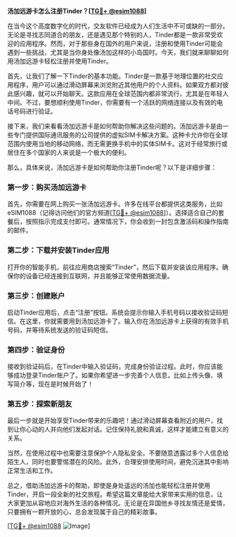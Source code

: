 **汤加远游卡怎么注册Tinder？[[TG💪+ @esim1088](https://t.me/s/esim1088)]**

在当今这个高度数字化的时代，交友软件已经成为人们生活中不可或缺的一部分。无论是寻找志同道合的朋友，还是遇见那个特别的人，Tinder都是一款非常受欢迎的应用程序。然而，对于那些身在国外的用户来说，注册和使用Tinder可能会遇到一些挑战，尤其是当你身处像汤加这样的小岛国时。今天，我们就来聊聊如何用汤加远游卡轻松注册并使用Tinder。

首先，让我们了解一下Tinder的基本功能。Tinder是一款基于地理位置的社交应用程序，用户可以通过滑动屏幕来浏览附近其他用户的个人资料。如果双方都对彼此感兴趣，就可以开始聊天。这款应用在全球范围内都非常流行，尤其是在年轻人中间。不过，要想顺利使用Tinder，你需要有一个活跃的网络连接以及有效的电话号码进行验证。

接下来，我们来看看汤加远游卡是如何帮助你解决这些问题的。汤加远游卡是由一些专门提供国际通讯服务的公司提供的虚拟SIM卡解决方案。这种卡允许你在全球范围内使用当地的移动网络，而无需更换手机中的实体SIM卡。这对于经常旅行或居住在多个国家的人来说是一个极大的便利。

那么，具体来说，汤加远游卡是如何帮助你注册Tinder呢？以下是详细步骤：

### 第一步：购买汤加远游卡

首先，你需要在网上购买一张汤加远游卡。许多在线平台都提供这类服务，比如eSIM1088（记得访问他们的官方频道[[TG💪+ @esim1088](https://t.me/s/esim1088)]）。选择适合自己的套餐后，按照指示完成支付即可。通常情况下，你会收到一封包含激活码和操作指南的邮件。

### 第二步：下载并安装Tinder应用

打开你的智能手机，前往应用商店搜索“Tinder”，然后下载并安装该应用程序。确保你的设备已经连接到互联网，并且能够正常使用数据流量。

### 第三步：创建账户

启动Tinder应用后，点击“注册”按钮。系统会提示你输入手机号码以接收验证码短信。在这里，你就需要用到汤加远游卡了。输入你在汤加远游卡上获得的有效手机号码，并等待系统发送的验证码短信。

### 第四步：验证身份

接收到验证码后，在Tinder中输入验证码，完成身份验证过程。此时，你应该能够成功登录Tinder账户了。如果你希望进一步完善个人信息，比如上传头像、填写简介等，现在是时候开始了！

### 第五步：探索新朋友

最后一步就是开始享受Tinder带来的乐趣吧！通过滑动屏幕查看附近的用户，找到让你心动的人并向他们发起对话。记住保持礼貌和真诚，这样才能建立有意义的关系。

当然，在使用过程中也需要注意保护个人隐私安全。不要随意透露过多个人信息给陌生人，同时也要警惕潜在的风险。此外，合理安排使用时间，避免沉迷其中影响正常生活和工作。

总之，借助汤加远游卡的帮助，即使是身处遥远的汤加也能轻松注册并使用Tinder，开启一段全新的社交旅程。希望这篇文章能给大家带来实用的信息，让大家更加从容地应对海外生活的各种情况。无论是在异国他乡寻找友情还是爱情，只要拥有一颗开放的心，总会发现属于自己的精彩故事。

[[TG💪+ @esim1088](https://t.me/s/esim1088) ![Image](https://i.postimg.cc/4NQfJmqS/Snipaste-2025-05-13-00-14-12.png)]